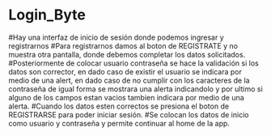 # Login_Byte
#Hay una interfaz de inicio de sesión donde podemos ingresar y registrarnos
#Para registrarnos damos al boton de REGISTRATE y no muestra otra pantalla, donde debemos completar los datos solicitados.
#Posteriormente de colocar usuario contraseña se hace la validación si los datos son corrector, en dado caso de existir el usuario se indicara por medio de una alert, en dado caso de no cumplir con los caracteres de la contraseña de igual forma se mostrara una alerta indicandolo y por ultimo si alguno de los campos estan vacios tambien indicara por medio de una alerta.
#Cuando los datos esten correctos se presiona el boton de REGISTRARSE para poder iniciar sesión.
#Se colocan los datos de inicio como usuario y contraseña y permite continuar al home de la app.

